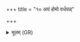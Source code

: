 +++
title = "१० अयं होमो वर्धयन्न्"

+++
<details><summary>मूलम् (GR)</summary>

अयं होमो वर्धयन्न् एतु दम्पती  
प्रजावन्तौ पशुवन्तौ सुवीरौ ।  
रायस्पोषं सवितर् नि यच्छ  
जरामृत्यू कृणुहि सर्ववीरौ ॥
</details>